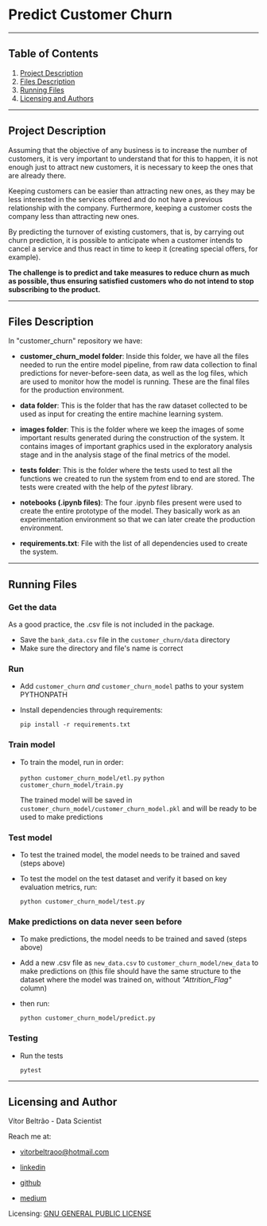 # Predict Customer Churn
***

## Table of Contents

1. [Project Description](#Description)
2. [Files Description](#files)
3. [Running Files](#running)
4. [Licensing and Authors](#licensingandauthors)
***

## Project Description <a name="Description"></a>

Assuming that the objective of any business is to increase the number of customers, it is very important to understand that for this to happen, it is not enough just to attract new customers, it is necessary to keep the ones that are already there.

Keeping customers can be easier than attracting new ones, as they may be less interested in the services offered and do not have a previous relationship with the company. Furthermore, keeping a customer costs the company less than attracting new ones.

By predicting the turnover of existing customers, that is, by carrying out churn prediction, it is possible to anticipate when a customer intends to cancel a service and thus react in time to keep it (creating special offers, for example).

**The challenge is to predict and take measures to reduce churn as much as possible, thus ensuring satisfied customers who do not intend to stop subscribing to the product.**
***

## Files Description <a name="files"></a>

In "customer_churn" repository we have:

* **customer_churn_model folder**: Inside this folder, we have all the files needed to run the entire model pipeline, from raw data collection to final predictions for never-before-seen data, as well as the log files, which are used to monitor how the model is running. These are the final files for the production environment.

* **data folder**: This is the folder that has the raw dataset collected to be used as input for creating the entire machine learning system.

* **images folder**: This is the folder where we keep the images of some important results generated during the construction of the system. It contains images of important graphics used in the exploratory analysis stage and in the analysis stage of the final metrics of the model.

* **tests folder**: This is the folder where the tests used to test all the functions we created to run the system from end to end are stored. The tests were created with the help of the *pytest* library.

* **notebooks (.ipynb files)**: The four .ipynb files present were used to create the entire prototype of the model. They basically work as an experimentation environment so that we can later create the production environment.

* **requirements.txt**: File with the list of all dependencies used to create the system.
***

## Running Files <a name="running"></a>

### Get the data
As a good practice, the .csv file is not included in the package.
- Save the `bank_data.csv` file in the `customer_churn/data` directory
- Make sure the directory and file's name is correct

### Run 
- Add `customer_churn` *and* `customer_churn_model` paths to your system PYTHONPATH
- Install dependencies through requirements:

    `pip install -r requirements.txt`

### Train model

- To train the model, run in order:

    `python customer_churn_model/etl.py`
    `python customer_churn_model/train.py`

    The trained model will be saved in `customer_churn_model/customer_churn_model.pkl` and will be ready to be used to make predictions

### Test model

- To test the trained model, the model needs to be trained and saved (steps above)
- To test the model on the test dataset and verify it based on key evaluation metrics, run:

    `python customer_churn_model/test.py`

### Make predictions on data never seen before

- To make predictions, the model needs to be trained and saved (steps above)
- Add a new .csv file as `new_data.csv` to `customer_churn_model/new_data` to make predictions on (this file should have the same structure to the dataset where the model was trained on, without *"Attrition_Flag"* column)
- then run:

    `python customer_churn_model/predict.py`

### Testing

- Run the tests

    `pytest`
***

## Licensing and Author <a name="licensingandauthors"></a>

Vítor Beltrão - Data Scientist

Reach me at: 

- vitorbeltraoo@hotmail.com

- [linkedin](https://www.linkedin.com/in/v%C3%ADtor-beltr%C3%A3o-56a912178/)

- [github](https://github.com/vitorbeltrao)

- [medium](https://pandascouple.medium.com)

Licensing: [GNU GENERAL PUBLIC LICENSE](https://github.com/vitorbeltrao/customer_churn/blob/main/LICENSE)